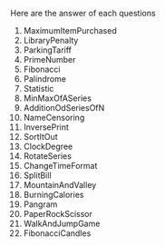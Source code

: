 Here are the answer of each questions

1. MaximumItemPurchased
2. LibraryPenalty
3. ParkingTariff
4. PrimeNumber
5. Fibonacci
6. Palindrome
7. Statistic
8. MinMaxOfASeries
9. AdditionOdSeriesOfN
10. NameCensoring
11. InversePrint
12. SortItOut
13. ClockDegree
14. RotateSeries
15. ChangeTimeFormat
16. SplitBill
17. MountainAndValley
18. BurningCalories
19. Pangram
20. PaperRockScissor
21. WalkAndJumpGame
22. FibonacciCandles

